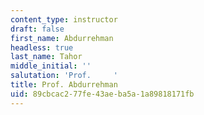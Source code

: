 ```yaml
---
content_type: instructor
draft: false
first_name: Abdurrehman
headless: true
last_name: Tahor
middle_initial: ''
salutation: 'Prof.     '
title: Prof. Abdurrehman
uid: 89cbcac2-77fe-43ae-ba5a-1a89818171fb
---
```


